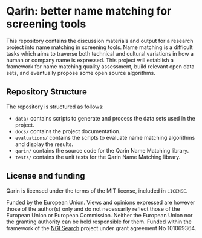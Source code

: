 # Qarin: better name matching for screening tools

This repository contains the discussion materials and output for a research project into name matching in screening tools. Name matching is a difficult tasks which aims to traverse both technical and cultural variations in how a human or company name is expressed. This project will establish a framework for name matching quality assessment, build relevant open data sets, and eventually propose some open source algorithms.

## Repository Structure

The repository is structured as follows:

* `data/` contains scripts to generate and process the data sets used in the project.
* `docs/` contains the project documentation.
* `evaluations/` contains the scripts to evaluate name matching algorithms and display the results.
* `qarin/` contains the source code for the Qarin Name Matching library.
* `tests/` contains the unit tests for the Qarin Name Matching library.

## License and funding

Qarin is licensed under the terms of the MIT license, included in `LICENSE`.

Funded by the European Union. Views and opinions expressed are however those of the author(s) only and do not necessarily reflect those of the European Union or European Commission. Neither the European Union nor the granting authority can be held responsible for them. Funded within the framework of the [NGI Search](https://www.ngisearch.eu/) project under grant agreement No 101069364.
